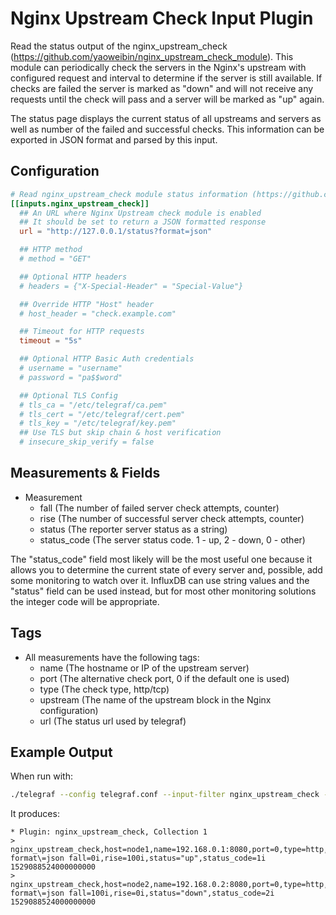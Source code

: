 # Nginx Upstream Check Input Plugin

Read the status output of the nginx_upstream_check (<https://github.com/yaoweibin/nginx_upstream_check_module>).
This module can periodically check the servers in the Nginx's upstream with configured request and interval to determine
if the server is still available. If checks are failed the server is marked as "down" and will not receive any requests
until the check will pass and a server will be marked as "up" again.

The status page displays the current status of all upstreams and servers as well as number of the failed and successful
checks. This information can be exported in JSON format and parsed by this input.

## Configuration

```toml @sample.conf
# Read nginx_upstream_check module status information (https://github.com/yaoweibin/nginx_upstream_check_module)
[[inputs.nginx_upstream_check]]
  ## An URL where Nginx Upstream check module is enabled
  ## It should be set to return a JSON formatted response
  url = "http://127.0.0.1/status?format=json"

  ## HTTP method
  # method = "GET"

  ## Optional HTTP headers
  # headers = {"X-Special-Header" = "Special-Value"}

  ## Override HTTP "Host" header
  # host_header = "check.example.com"

  ## Timeout for HTTP requests
  timeout = "5s"

  ## Optional HTTP Basic Auth credentials
  # username = "username"
  # password = "pa$$word"

  ## Optional TLS Config
  # tls_ca = "/etc/telegraf/ca.pem"
  # tls_cert = "/etc/telegraf/cert.pem"
  # tls_key = "/etc/telegraf/key.pem"
  ## Use TLS but skip chain & host verification
  # insecure_skip_verify = false
```

## Measurements & Fields

- Measurement
  - fall (The number of failed server check attempts, counter)
  - rise (The number of successful server check attempts, counter)
  - status (The reporter server status as a string)
  - status_code (The server status code. 1 - up, 2 - down, 0 - other)

The "status_code" field most likely will be the most useful one because it allows you to determine the current
state of every server and, possible, add some monitoring to watch over it. InfluxDB can use string values and the
"status" field can be used instead, but for most other monitoring solutions the integer code will be appropriate.

## Tags

- All measurements have the following tags:
  - name (The hostname or IP of the upstream server)
  - port (The alternative check port, 0 if the default one is used)
  - type (The check type, http/tcp)
  - upstream (The name of the upstream block in the Nginx configuration)
  - url (The status url used by telegraf)

## Example Output

When run with:

```sh
./telegraf --config telegraf.conf --input-filter nginx_upstream_check --test
```

It produces:

```text
* Plugin: nginx_upstream_check, Collection 1
> nginx_upstream_check,host=node1,name=192.168.0.1:8080,port=0,type=http,upstream=my_backends,url=http://127.0.0.1:80/status?format\=json fall=0i,rise=100i,status="up",status_code=1i 1529088524000000000
> nginx_upstream_check,host=node2,name=192.168.0.2:8080,port=0,type=http,upstream=my_backends,url=http://127.0.0.1:80/status?format\=json fall=100i,rise=0i,status="down",status_code=2i 1529088524000000000
```
